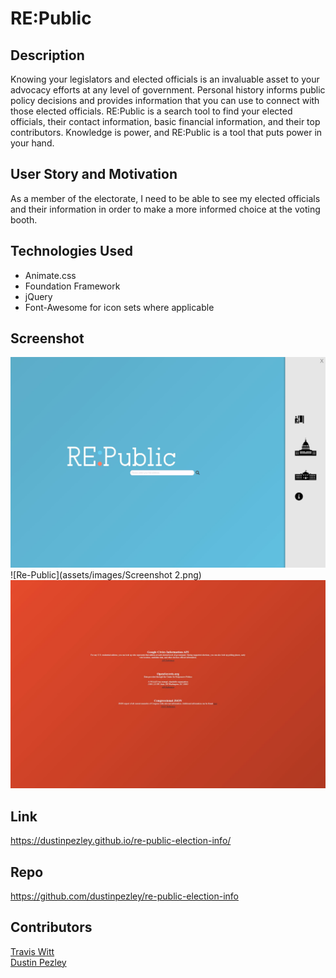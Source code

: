 # RE:Public

## Description
Knowing your legislators and elected officials is an invaluable asset to your advocacy efforts at any level of government. Personal history informs public policy decisions and provides information that you can use to connect with those elected officials. RE:Public is a search tool to find your elected officials, their contact information, basic financial information, and their top contributors. Knowledge is power, and RE:Public is a tool that puts power in your hand.

## User Story and Motivation
As a member of the electorate, I need to be able to see my elected officials and their information in order to make a more informed choice at the voting booth.

## Technologies Used
* Animate.css
* Foundation Framework
* jQuery
* Font-Awesome for icon sets where applicable

## Screenshot
![Re-Public](assets/images/screenshot1.JPG?raw=true "RE:Public Landing Page")
![Re-Public](assets/images/Screenshot 2.png)
![Re-Public](assets/images/screenshot3.JPG?raw=true "RE:Public Credits/Info")

## Link
https://dustinpezley.github.io/re-public-election-info/

## Repo
https://github.com/dustinpezley/re-public-election-info

## Contributors
[Travis Witt](https://github.com/travis1308)  
[Dustin Pezley](https://github.com/dustinpezley)
